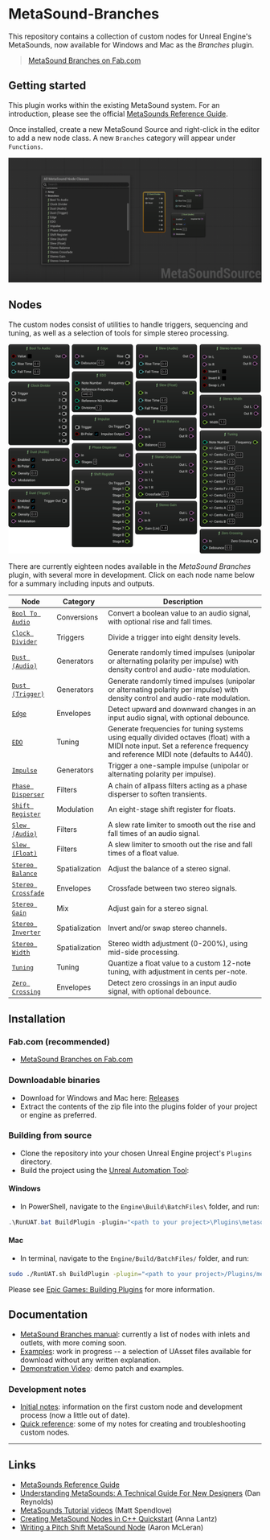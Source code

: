 # MetaSound-Branches 
This repository contains a collection of custom nodes for Unreal Engine's MetaSounds, now available for Windows and Mac as the *Branches* plugin.
> [MetaSound Branches on Fab.com](https://www.fab.com/listings/68a9df1a-6576-4edb-a61d-c4ca4894572b)

## Getting started
This plugin works within the existing MetaSound system. For an introduction, please see the official [MetaSounds Reference Guide](https://dev.epicgames.com/documentation/en-us/unreal-engine/metasounds-reference-guide-in-unreal-engine).

Once installed, create a new MetaSound Source and right-click in the editor to add a new node class.  A new `Branches` category will appear under `Functions`.

![Screenshot of a context menu showing the Branches category underneath Functions in Unreal Engine Metasounds](./docs/start.png)

## Nodes
The custom nodes consist of utilities to handle triggers, sequencing and tuning, as well as a selection of tools for simple stereo processing.

![Screenshot of a selection of custom nodes in Metasound.](./docs/svg/Nodes.svg)

There are currently eighteen nodes available in the *MetaSound Branches* plugin, with several more in development.  Click on each node name below for a summary including inputs and outputs.

| Node | Category | Description |
|------|-----------|-------------|
| [`Bool To Audio`](https://matthewscharles.github.io/metasound-branches/BoolToAudio.html) | Conversions | Convert a boolean value to an audio signal, with optional rise and fall times. |
| [`Clock Divider`](https://matthewscharles.github.io/metasound-branches/ClockDivider.html) | Triggers | Divide a trigger into eight density levels. |
| [`Dust (Audio)`](https://matthewscharles.github.io/metasound-branches/Dust(Audio).html) | Generators | Generate randomly timed impulses (unipolar or alternating polarity per impulse) with density control and audio-rate modulation. |
| [`Dust (Trigger)`](https://matthewscharles.github.io/metasound-branches/Dust(Trigger).html) | Generators | Generate randomly timed impulses (unipolar or alternating polarity per impulse) with density control and audio-rate modulation. |
| [`Edge`](https://matthewscharles.github.io/metasound-branches/Edge.html) | Envelopes | Detect upward and downward changes in an input audio signal, with optional debounce. |
| [`EDO`](https://matthewscharles.github.io/metasound-branches/EDO.html) | Tuning | Generate frequencies for tuning systems using equally divided octaves (float) with a MIDI note input. Set a reference frequency and reference MIDI note (defaults to A440). |
| [`Impulse`](https://matthewscharles.github.io/metasound-branches/Impulse.html) | Generators | Trigger a one-sample impulse (unipolar or alternating polarity per impulse). |
| [`Phase Disperser`](https://matthewscharles.github.io/metasound-branches/PhaseDisperser.html) | Filters | A chain of allpass filters acting as a phase disperser to soften transients. |
| [`Shift Register`](https://matthewscharles.github.io/metasound-branches/ShiftRegister.html) | Modulation | An eight-stage shift register for floats. |
| [`Slew (Audio)`](https://matthewscharles.github.io/metasound-branches/Slew(Audio).html) | Filters | A slew rate limiter to smooth out the rise and fall times of an audio signal. |
| [`Slew (Float)`](https://matthewscharles.github.io/metasound-branches/Slew(Float).html) | Filters | A slew limiter to smooth out the rise and fall times of a float value. |
| [`Stereo Balance`](https://matthewscharles.github.io/metasound-branches/StereoBalance.html) | Spatialization | Adjust the balance of a stereo signal. |
| [`Stereo Crossfade`](https://matthewscharles.github.io/metasound-branches/StereoCrossfade.html) | Envelopes | Crossfade between two stereo signals. |
| [`Stereo Gain`](https://matthewscharles.github.io/metasound-branches/StereoGain.html) | Mix | Adjust gain for a stereo signal. |
| [`Stereo Inverter`](https://matthewscharles.github.io/metasound-branches/StereoInverter.html) | Spatialization | Invert and/or swap stereo channels. |
| [`Stereo Width`](https://matthewscharles.github.io/metasound-branches/StereoWidth.html) | Spatialization | Stereo width adjustment (0-200%), using mid-side processing. |
| [`Tuning`](https://matthewscharles.github.io/metasound-branches/Tuning.html) | Tuning | Quantize a float value to a custom 12-note tuning, with adjustment in cents per-note. |
| [`Zero Crossing`](https://matthewscharles.github.io/metasound-branches/ZeroCrossing.html) | Envelopes | Detect zero crossings in an input audio signal, with optional debounce. |

## Installation

### Fab.com (recommended)
- [MetaSound Branches on Fab.com](https://www.fab.com/listings/68a9df1a-6576-4edb-a61d-c4ca4894572b)

### Downloadable binaries
- Download for Windows and Mac here: [Releases](https://github.com/matthewscharles/metasound-branches/releases/)
- Extract the contents of the zip file into the plugins folder of your project or engine as preferred.

### Building from source
- Clone the repository into your chosen Unreal Engine project's `Plugins` directory.
- Build the project using the [Unreal Automation Tool](https://dev.epicgames.com/documentation/en-us/unreal-engine/unreal-automation-tool-for-unreal-engine):

#### Windows
- In PowerShell, navigate to the `Engine\Build\BatchFiles\` folder, and run: 
```PowerShell
.\RunUAT.bat BuildPlugin -plugin="<path to your project>\Plugins\metasound-branches\MetasoundBranches.uplugin" -package="<path to your project>\Plugins\metasound-branches\"
```
#### Mac
- In terminal, navigate to the `Engine/Build/BatchFiles/` folder, and run: 
```Bash
sudo ./RunUAT.sh BuildPlugin -plugin="<path to your project>/Plugins/metasound-branches/MetasoundBranches.uplugin" -package="<path to your project>/Plugins/metasound-branches/"
```

Please see [Epic Games: Building Plugins](https://dev.epicgames.com/community/learning/tutorials/qz93/unreal-engine-building-plugins) for more information.

## Documentation
- [MetaSound Branches manual](https://matthewscharles.github.io/metasound-branches/): currently a list of nodes with inlets and outlets, with more coming soon.
- [Examples](https://github.com/matthewscharles/MetaSound-Examples): work in progress -- a selection of UAsset files available for download without any written explanation.
- [Demonstration Video](https://www.youtube.com/watch?v=HgudP5fzDWM): demo patch and examples.
### Development notes
- [Initial notes](./docs/development_notes.md): information on the first custom node and development process (now a little out of date).
- [Quick reference](./docs/quick_reference.md): some of my notes for creating and troubleshooting custom nodes. 

---

## Links
- [MetaSounds Reference Guide](https://dev.epicgames.com/documentation/en-us/unreal-engine/metasounds-reference-guide-in-unreal-engine)
- [Understanding MetaSounds: A Technical Guide For New Designers](https://www.youtube.com/watch?v=zS422olBeG0) (Dan Reynolds)
- [MetaSounds Tutorial videos](https://dev.epicgames.com/community/learning/recommended-community-tutorial/Kw7l/unreal-engine-metasounds) (Matt Spendlove)
- [Creating MetaSound Nodes in C++ Quickstart](https://dev.epicgames.com/community/learning/tutorials/ry7p/unreal-engine-creating-metasound-nodes-in-c-quickstart) (Anna Lantz)
- [Writing a Pitch Shift MetaSound Node](https://dev.epicgames.com/community/learning/tutorials/KJWk/writing-a-pitch-shift-metasound-node) (Aaron McLeran)
